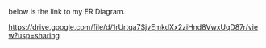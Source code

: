 below is the link to my ER Diagram.

https://drive.google.com/file/d/1rUrtqa7SjvEmkdXx2ziHnd8VwxUqD87r/view?usp=sharing
